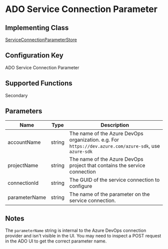 # ADO Service Connection Parameter

## Implementing Class
[ServiceConnectionParameterStore](../../Azure.Sdk.Tools.SecretRotation.Stores.AzureDevOps/ServiceConnectionParameterStore.cs)

## Configuration Key
ADO Service Connection Parameter

## Supported Functions
Secondary

## Parameters

| Name          | Type   | Description                                                                                                                                                           |
| ------------- | ------ | --------------------------------------------------------------------------------------------------------------------------------------------------------------------- |
| accountName   | string | The name of the Azure DevOps organization. e.g.  For `https://dev.azure.com/azure-sdk`, use `azure-sdk`                                                               |
| projectName   | string | The name of the Azure DevOps project that contains the service connection                                                                                             |
| connectionId  | string | The GUID of the service connection to configure                                                                                                                       |
| parameterName | string | The name of the parameter on the service connection.|

## Notes
The `parameterName` string is internal to the Azure DevOps connection provider and isn't visible in the UI. You may need to inspect a POST request in the ADO UI to get the correct parameter name.
